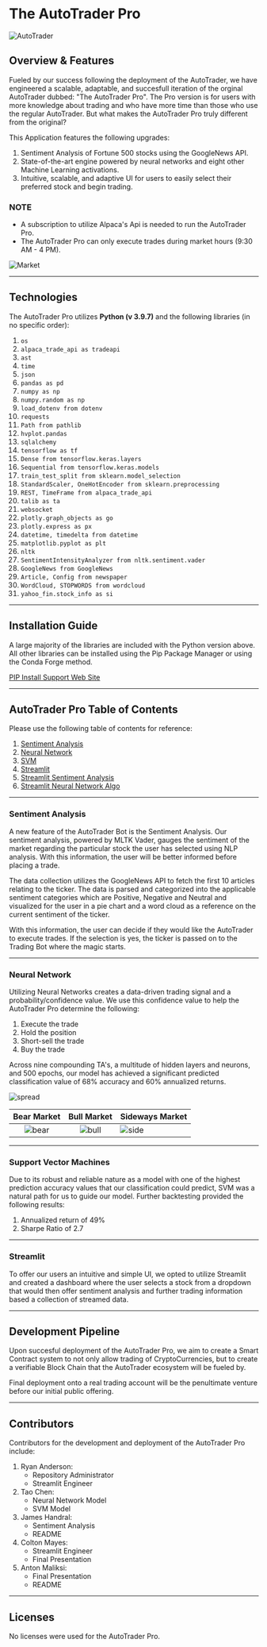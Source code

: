 # The AutoTrader Pro

![AutoTrader](https://github.com/Ryanderson94/fintech_project_1/blob/main/Readme%20Resources/Capture.PNG)

## Overview & Features
Fueled by our success following the deployment of the AutoTrader, we have engineered a scalable, adaptable, and succesfull iteration of the orginal AutoTrader dubbed: "The AutoTrader Pro". The Pro version is for users with more knowledge about trading and who have more time than those who use the regular AutoTrader. But what makes the AutoTrader Pro truly different from the original?

This Application features the following upgrades:

1. Sentiment Analysis of Fortune 500 stocks using the GoogleNews API.
2. State-of-the-art engine powered by neural networks and eight other Machine Learning activations.
3. Intuitive, scalable, and adaptive UI for users to easily select their preferred stock and begin trading.

### NOTE
* A subscription to utilize Alpaca's Api is needed to run the AutoTrader Pro.
* The AutoTrader Pro can only execute trades during market hours (9:30 AM - 4 PM).

![Market](https://github.com/Ryanderson94/fintech_project_1/blob/main/Readme%20Resources/nick-chong-N__BnvQ_w18-unsplash.jpg)

---

## Technologies

The AutoTrader Pro utilizes **Python (v 3.9.7)** and the following libraries (in no specific order):

1. `os`
2. `alpaca_trade_api as tradeapi`
3. `ast`
4. `time`
5. `json`
6. `pandas as pd`
7. `numpy as np`
8. `numpy.random as np`
9. `load_dotenv from dotenv`
10. `requests`
11. `Path from pathlib`
12. `hvplot.pandas`
13. `sqlalchemy`
14. `tensorflow as tf`
15. `Dense from tensorflow.keras.layers`
16. `Sequential from tensorflow.keras.models`
17. `train_test_split from sklearn.model_selection`
18. `StandardScaler, OneHotEncoder from sklearn.preprocessing`
19. `REST, TimeFrame from alpaca_trade_api`
20. `talib as ta`
21. `websocket`
22. `plotly.graph_objects as go`
23. `plotly.express as px`
24. `datetime, timedelta from datetime`
25. `matplotlib.pyplot as plt`
26. `nltk`
27. `SentimentIntensityAnalyzer from nltk.sentiment.vader`
28. `GoogleNews from GoogleNews`
29. `Article, Config from newspaper`
30. `WordCloud, STOPWORDS from wordcloud`
31. `yahoo_fin.stock_info as si`

---

## Installation Guide

A large majority of the libraries are included with the Python version above. All other libraries can be installed using the Pip Package Manager or using the Conda Forge method.

[PIP Install Support Web Site](https://packaging.python.org/en/latest/tutorials/installing-packages/#ensure-you-can-run-python-from-the-command-line)

---

## AutoTrader Pro Table of Contents

Please use the following table of contents for reference:

1. [Sentiment Analysis](./sentiment_analysis.ipynb)
2. [Neural Network](./Trading_Bot_Deep_nn_loop_bot_connected.ipynb)
3. [SVM](./Trading_Bot_SVM_TA_v2_loop.ipynb)
4. [Streamlit](./streamlit_app.py)
5. [Streamlit Sentiment Analysis](./sentiment_analysis_copy.py)
6. [Streamlit Neural Network Algo](./nn_algo.py)
    
---

### Sentiment Analysis

A new feature of the AutoTrader Bot is the Sentiment Analysis. Our sentiment analysis, powered by MLTK Vader, gauges the sentiment of the market regarding the particular stock the user has selected using NLP analysis. With this information, the user will be better informed before placing a trade.

The data collection utilizes the GoogleNews API to fetch the first 10 articles relating to the ticker. The data is parsed and categorized into the applicable sentiment categories which are Positive, Negative and Neutral and visualized for the user in a pie chart and a word cloud as a reference on the current sentiment of the ticker.

With this information, the user can decide if they would like the AutoTrader to execute trades. If the selection is yes, the ticker is passed on to the Trading Bot where the magic starts.

---

### Neural Network

Utilizing Neural Networks creates a data-driven trading signal and a probability/confidence value. We use this confidence value to help the AutoTrader Pro determine the following:

1. Execute the trade
2. Hold the position
3. Short-sell the trade
4. Buy the trade
    
Across nine compounding TA's, a multitude of hidden layers and neurons, and 500 epochs, our model has achieved a significant predicted classification value of 68% accuracy and 60% annualized returns.

![spread](https://github.com/Ryanderson94/fintech_project_1/blob/main/Readme%20Resources/500bt1.PNG)

Bear Market                              | Bull Market                    | Sideways Market
:---------------------------------------:|:------------------------------------:|:------------------------------|
![bear](https://github.com/Ryanderson94/fintech_project_1/blob/main/Readme%20Resources/500bt2.PNG)     | ![bull](https://github.com/Ryanderson94/fintech_project_1/blob/main/Readme%20Resources/500bt3.PNG)    | ![side](https://github.com/Ryanderson94/fintech_project_1/blob/main/Readme%20Resources/500bt4.PNG)

---

### Support Vector Machines

Due to its robust and reliable nature as a model with one of the highest prediction accuracy values that our classification could predict, SVM was a natural path for us to guide our model. Further backtesting provided the following results:

1. Annualized return of 49%
2. Sharpe Ratio of 2.7
    
---

### Streamlit

To offer our users an intuitive and simple UI, we opted to utilize Streamlit and created a dashboard where the user selects a stock from a dropdown that would then offer sentiment analysis and further trading information based a collection of streamed data.

---

## Development Pipeline

Upon succesful deployment of the AutoTrader Pro, we aim to create a Smart Contract system to not only allow trading of CryptoCurrencies, but to create a verifiable Block Chain that the AutoTrader ecosystem will be fueled by.

Final deployment onto a real trading account will be the penultimate venture before our initial public offering.

---

## Contributors

Contributors for the development and deployment of the AutoTrader Pro include:

1. Ryan Anderson:
    * Repository Administrator
    * Streamlit Engineer
2. Tao Chen:
    * Neural Network Model
    * SVM Model
3. James Handral:
    * Sentiment Analysis
    * README
4. Colton Mayes:
    * Streamlit Engineer
    * Final Presentation
5. Anton Maliksi:
    * Final Presentation
    * README
    
---

## Licenses

No licenses were used for the AutoTrader Pro.